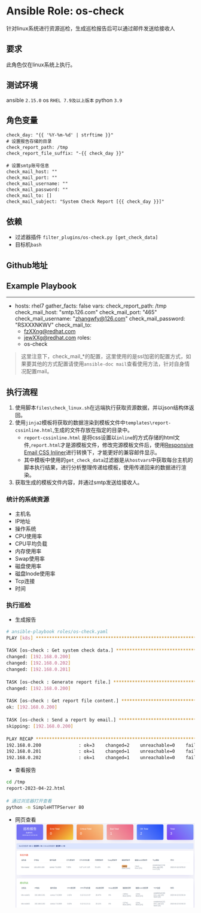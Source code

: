 # Ansible Role: os-check

针对linux系统进行资源巡检，生成巡检报告后可以通过邮件发送给接收人

## 要求

此角色仅在linux系统上执行。

## 测试环境

ansible `2.15.0`
os `RHEL 7.9及以上版本`
python `3.9`

## 角色变量
	check_day: "{{ '%Y-%m-%d' | strftime }}"
	# 设置报告存储的目录
	check_report_path: /tmp
	check_report_file_suffix: "-{{ check_day }}"
	
	# 设置smtp账号信息
	check_mail_host: ""
	check_mail_port: ""
	check_mail_username: ""
	check_mail_password: ""
	check_mail_to: []
	check_mail_subject: "System Check Report [{{ check_day }}]"


## 依赖

- 过滤器插件 `filter_plugins/os-check.py [get_check_data]`
- 目标机`bash`

## Github地址


## Example Playbook

---
- hosts: rhel7
  gather_facts: false
  vars:
   check_report_path: /tmp
   check_mail_host: "smtp.126.com"
   check_mail_port: "465"
   check_mail_username: "zhangwfy@126.com"
   check_mail_password: "RSXXXNKWV"
   check_mail_to:
   - fzXXng@redhat.com
   - jewXXg@redhat.com
  roles:
   - os-check

> 这里注意下，check_mail_*的配置，这里使用的是ssl加密的配置方式，如果要其他的方式配置请使用`ansible-doc mail`查看使用方法，针对自身情况配置mail。

## 执行流程

1. 使用脚本`files\check_linux.sh`在远端执行获取资源数据，并以json结构体返回。
2. 使用`jinja2`模板将获取的数据渲染到模板文件中`templates\report-cssinline.html`,生成的文件存放在指定的目录中。
	- `report-cssinline.html` 是将css设置以`inline`的方式存储的html文件,`report.html`才是源模板文件，修改完源模板文件后，使用[Responsive Email CSS Inliner](https://htmlemail.io/inline/)进行转换下，才能更好的兼容邮件显示。
	- 其中模板中使用的`get_check_data`过滤器是从`hostvars`中获取每台主机的脚本执行结果，进行分析整理传递给模板，使用传递回来的数据进行渲染。
3. 获取生成的模板文件内容，并通过smtp发送给接收人。

### 统计的系统资源

- 主机名
- IP地址
- 操作系统
- CPU使用率
- CPU平均负载
- 内存使用率
- Swap使用率
- 磁盘使用率
- 磁盘Inode使用率
- Tcp连接
- 时间

### 执行巡检

- 生成报告

```bash
# ansible-playbook roles/os-check.yaml
PLAY [k8s] **********************************************************************************

TASK [os-check : Get system check data.] ****************************************************
changed: [192.168.0.200]
changed: [192.168.0.202]
changed: [192.168.0.201]

TASK [os-check : Generate report file.] *****************************************************
changed: [192.168.0.200]

TASK [os-check : Get report file content.] **************************************************
ok: [192.168.0.200]

TASK [os-check : Send a report by email.] ***************************************************
skipping: [192.168.0.200]

PLAY RECAP **********************************************************************************
192.168.0.200              : ok=3    changed=2    unreachable=0    failed=0    skipped=1    rescued=0    ignored=0   
192.168.0.201              : ok=1    changed=1    unreachable=0    failed=0    skipped=0    rescued=0    ignored=0   
192.168.0.202              : ok=1    changed=1    unreachable=0    failed=0    skipped=0    rescued=0    ignored=0
```

- 查看报告

```bash
cd /tmp
report-2023-04-22.html

# 通过浏览器打开查看
python -m SimpleHTTPServer 80
```

- 网页查看
![result](images/result.png)
